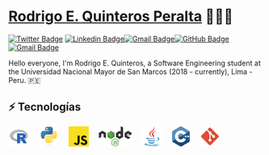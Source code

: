 # [Rodrigo E. Quinteros Peralta](https://www.linkedin.com/in/rodrigo-e-quinteros-peralta-6a626b222/) 👨🏾‍💻
[![Twitter Badge](https://img.shields.io/badge/-@rodrigo_eqp-1ca0f1?style=flat-square&labelColor=1ca0f1&logo=twitter&logoColor=white&link=https://twitter.com/rodrigo_eqp)](https://twitter.com/rodrigo_eqp) [![Linkedin Badge](https://img.shields.io/badge/-rodrigo_eqp-blue?style=flat-square&logo=Linkedin&logoColor=white&link=https://www.linkedin.com/in/rodrigo-e-quinteros-peralta-6a626b222/)](https://www.linkedin.com/in/rodrigo-e-quinteros-peralta-6a626b222/)[![Gmail Badge](https://img.shields.io/badge/-connectwithrodrigoqp0722@gmail.com-c14438?style=flat-square&logo=Gmail&logoColor=white&link=mailto:connectwithrodrigoqp0722@gmail.com)](mailto:connectwithrodrigoqp0722@gmail.com)[![GitHub Badge](https://img.shields.io/badge/-@QPRodrigo-%23181717?style=flat-square&logo=github)](https://github.com/QPRodrigo)[![Gmail Badge](https://img.shields.io/badge/-connectwithrodrigo.quinteros@unmsm.edu.pe-c14438?style=flat-square&logo=Gmail&logoColor=white&link=mailto:connectwithrodrigo.quinteros@unmsm.edu.pe)](mailto:connectwithrodrigo.quinteros@unmsm.edu.pe)

Hello everyone, I'm Rodrigo E. Quinteros, a Software Engineering student at the Universidad Nacional Mayor de San Marcos (2018 - currently), Lima - Peru. 🇵🇪

 ## ⚡ Tecnologías
  <img height="40" src="https://raw.githubusercontent.com/QPRodrigo/QPRodrigo/main/assets/R.svg"> &nbsp; &nbsp;
  <img height="40" src="https://raw.githubusercontent.com/QPRodrigo/QPRodrigo/main/assets/py.svg"> &nbsp; &nbsp;
  <img height="40" src="https://raw.githubusercontent.com/QPRodrigo/QPRodrigo/main/assets/javascript.svg"> &nbsp; &nbsp; 
  <img height="40" src="https://raw.githubusercontent.com/QPRodrigo/QPRodrigo/main/assets/nodejs.svg"> &nbsp; &nbsp; 
  <img height="40" src="https://raw.githubusercontent.com/QPRodrigo/QPRodrigo/main/assets/java.svg"> &nbsp; &nbsp; 
  <img height="40" src="https://raw.githubusercontent.com/QPRodrigo/QPRodrigo/main/assets/c%2B%2B.svg"> &nbsp; &nbsp; 
  <img height="40" src="https://raw.githubusercontent.com/QPRodrigo/QPRodrigo/main/assets/git.svg">
<br/> 

<!--
**QPRodrigo/QPRodrigo** is a ✨ _special_ ✨ repository because its `README.md` (this file) appears on your GitHub profile.

Here are some ideas to get you started:

- 🔭 I’m currently working on ...
- 🌱 I’m currently learning ...
- 👯 I’m looking to collaborate on ...
- 🤔 I’m looking for help with ...
- 💬 Ask me about ...
- 📫 How to reach me: ...
- 😄 Pronouns: ...
- ⚡ Fun fact: ...
-->
